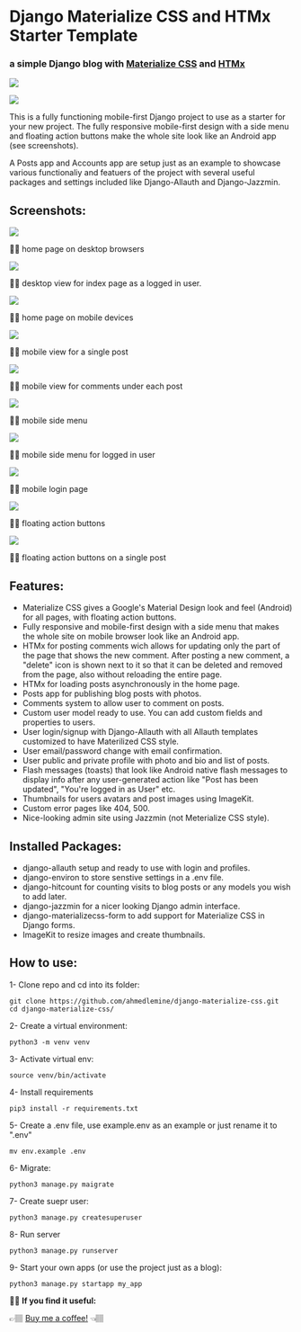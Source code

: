 # Django Materialize CSS and HTMx Starter Template
### a simple Django blog with [Materialize CSS](https://materializecss.com/) and [HTMx](https://htmx.org/)

![](screenshots/desktop.png)

![](screenshots/posts_list.jpg)


This is a fully functioning mobile-first Django project to use as a starter for your new project.
The fully responsive mobile-first design with a side menu and floating action buttons make the whole site look like an Android app (see screenshots).

A Posts app and Accounts app are setup just as an example to showcase various functionaliy and featuers of the project with several useful packages and settings included like Django-Allauth and Django-Jazzmin.

## Screenshots:

![](screenshots/desktop.png)

☝🏽 home page on desktop browsers


![](screenshots/desktop_logged_in.png)

☝🏽 desktop view for index page as a logged in user.


![](screenshots/posts_list.jpg)

☝🏽 home page on mobile devices

![](screenshots/post.jpg)

☝🏽 mobile view for a single post


![](screenshots/comments.jpg)

☝🏽 mobile view for comments under each post


![](screenshots/mobile_side_menu.jpg)

☝🏽 mobile side menu


![](screenshots/logged_in_user_mobile_side_menu.jpg)

☝🏽 mobile side menu for logged in user


![](screenshots/login.jpg)

☝🏽 mobile login page


![](screenshots/floating_action_menu.jpg)

☝🏽 floating action buttons


![](screenshots/post_floating_action_menu.jpg)

☝🏽 floating action buttons on a single post


## Features:

- Materialize CSS gives a Google's Material Design look and feel (Android) for all pages, with floating action buttons.
- Fully responsive and mobile-first design with a side menu that makes the whole site on mobile browser look like an Android app.
- HTMx for posting comments wich allows for updating only the part of the page that shows the new comment. After posting a new comment, a "delete" icon is shown next to it so that it can be deleted and removed from the page, also without reloading the entire page.
- HTMx for loading posts asynchronously in the home page.
- Posts app for publishing blog posts with photos.
- Comments system to allow user to comment on posts.
- Custom user model ready to use. You can add custom fields and properties to users.
- User login/signup with Django-Allauth with all Allauth templates customized to have Materilized CSS style.
- User email/password change with email confirmation.
- User public and private profile with photo and bio and list of posts.
- Flash messages (toasts) that look like Android native flash messages to display info after any user-generated action like "Post has been updated", "You're logged in as User" etc.
- Thumbnails for users avatars and post images using ImageKit.
- Custom error pages like 404, 500.
- Nice-looking admin site using Jazzmin (not Meterialize CSS style).


## Installed Packages:

- django-allauth setup and ready to use with login and profiles.
- django-environ to store senstive settings in a .env file.
- django-hitcount for counting visits to blog posts or any models you wish to add later.
- django-jazzmin for a nicer looking Django admin interface.
- django-materializecss-form to add support for Materialize CSS in Django forms.
- ImageKit to resize images and create thumbnails.


## How to use:

1- Clone repo and cd into its folder:

```
git clone https://github.com/ahmedlemine/django-materialize-css.git
cd django-materialize-css/
```

2- Create a virtual environment:

```
python3 -m venv venv
```

3- Activate virtual env:

```
source venv/bin/activate
```

4- Install requirements

```
pip3 install -r requirements.txt
```

5- Create a .env file, use example.env as an example or just rename it to ".env"

```
mv env.example .env
```

6- Migrate:

```
python3 manage.py maigrate
```

7- Create suepr user:

```
python3 manage.py createsuperuser
```

8- Run server

```
python3 manage.py runserver
```

9- Start your own apps (or use the project just as a blog):

```
python3 manage.py startapp my_app
```

👋🏼 **If you find it useful:**

👉🏽 [Buy me a coffee!](https://www.buymeacoffee.com/ahmedlemine) 👈🏽